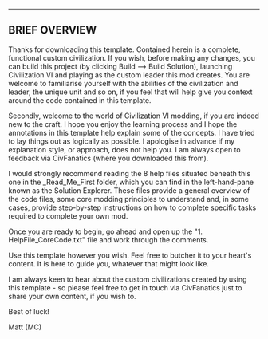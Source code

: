   ----------------
  BRIEF OVERVIEW
  ----------------

Thanks for downloading this template. Contained herein is a complete,
functional custom civilization. If you wish, before making any changes,
you can build this project (by clicking Build --\> Build Solution),
launching Civilization VI and playing as the custom leader this mod
creates. You are welcome to familiarise yourself with the abilities of
the civilization and leader, the unique unit and so on, if you feel that
will help give you context around the code contained in this template.

Secondly, welcome to the world of Civilization VI modding, if you are
indeed new to the craft. I hope you enjoy the learning process and I
hope the annotations in this template help explain some of the concepts.
I have tried to lay things out as logically as possible. I apologise in
advance if my explanation style, or approach, does not help you. I am
always open to feedback via CivFanatics (where you downloaded this
from).

I would strongly recommend reading the 8 help files situated beneath
this one in the \_Read\_Me\_First folder, which you can find in the
left-hand-pane known as the Solution Explorer. These files provide a
general overview of the code files, some core modding principles to
understand and, in some cases, provide step-by-step instructions on how
to complete specific tasks required to complete your own mod.

Once you are ready to begin, go ahead and open up the "1.
HelpFile\_CoreCode.txt" file and work through the comments.

Use this template however you wish. Feel free to butcher it to your
heart's content. It is here to guide you, whatever that might look like.

I am always keen to hear about the custom civilizations created by using
this template - so please feel free to get in touch via CivFanatics just
to share your own content, if you wish to.

Best of luck!

Matt (MC)
